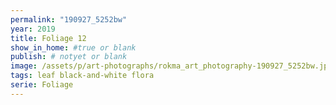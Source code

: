 ```yaml
---
permalink: "190927_5252bw"
year: 2019
title: Foliage 12
show_in_home: #true or blank
publish: # notyet or blank
image: /assets/p/art-photographs/rokma_art_photography-190927_5252bw.jpeg
tags: leaf black-and-white flora
serie: Foliage
---
```

